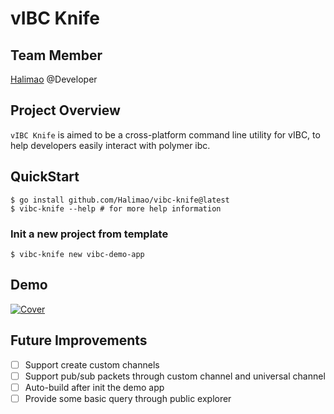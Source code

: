 # vIBC Knife

## Team Member

[Halimao](https://github.com/Halimao) @Developer

## Project Overview
`vIBC Knife` is aimed to be a cross-platform command line utility for vIBC, to help developers easily interact with polymer ibc.

## QuickStart

```shell
$ go install github.com/Halimao/vibc-knife@latest
$ vibc-knife --help # for more help information
```

### Init a new project from template

```shell
$ vibc-knife new vibc-demo-app
```

## Demo

[![Cover](https://img.youtube.com/vi/on0eevRtODk/0.jpg)](https://www.youtube.com/watch?v=on0eevRtODk)


## Future Improvements

- [ ] Support create custom channels
- [ ] Support pub/sub packets through custom channel and universal channel
- [ ] Auto-build after init the demo app
- [ ] Provide some basic query through public explorer

